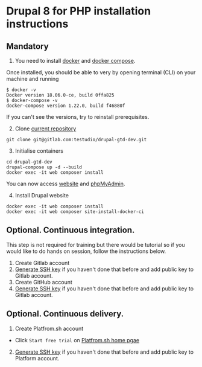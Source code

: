 # Drupal 8 for PHP installation instructions

## Mandatory

1. You need to install [docker](https://docs.docker.com/install/) and [docker compose](https://docs.docker.com/compose/install/).

Once installed, you should be able to very by opening terminal (CLI) 
on your machine and running

```
$ docker -v
Docker version 18.06.0-ce, build 0ffa825
$ docker-compose -v
docker-compose version 1.22.0, build f46880f
```

If you can't see the versions, try to reinstall prerequisites.

2. Clone [current repository](https://gitlab.com/testudio/drupal-gtd-dev/)

```
git clone git@gitlab.com:testudio/drupal-gtd-dev.git
```

3. Initialise containers

```
cd drupal-gtd-dev
drupal-compose up -d --build
docker exec -it web composer install
```

You can now access [website](http://0.0.0.0:6060) and [phpMyAdmin](http://0.0.0.0:7070).

4. Install Drupal website

```
docker exec -it web composer install
docker exec -it web composer site-install-docker-ci
```

## Optional. Continuous integration.

This step is not required for training but there would be tutorial 
so if you would like to do hands on session, follow the instructions below.

1. Create Gitlab account
2. [Generate SSH key](https://docs.gitlab.com/ee/ssh/README.html#generating-a-new-ssh-key-pair) if you haven't done that before and add public key to Gitlab account.
3. Create GitHub account
4. [Generate SSH key](https://docs.gitlab.com/ee/ssh/README.html#generating-a-new-ssh-key-pair) if you haven't done that before and add public key to Gitlab account.

## Optional. Continuous delivery.

1. Create Platfrom.sh account
  * Click `Start free trial` on [Platfrom.sh home pgae](https://platform.sh/)
2. [Generate SSH key](https://docs.gitlab.com/ee/ssh/README.html#generating-a-new-ssh-key-pair) if you haven't done that before and add public key to Platform account.
